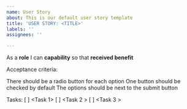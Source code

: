 ```yaml
---
name: User Story
about: This is our default user story template
title: 'USER STORY: <TITLE>'
labels: ''
assignees: ''

---
```


As a **role** I can **capability** so that **received benefit**

Acceptance criteria:

There should be a radio button for each option
One button should be checked by default
The options should be next to the submit button

Tasks:
[ ] <Task 1>
[ ] <Task 2 >
[ ] <Task 3 >
